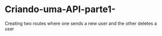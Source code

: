 # Criando-uma-API-parte1-

Creating two routes where one sends a new user and the other deletes a user